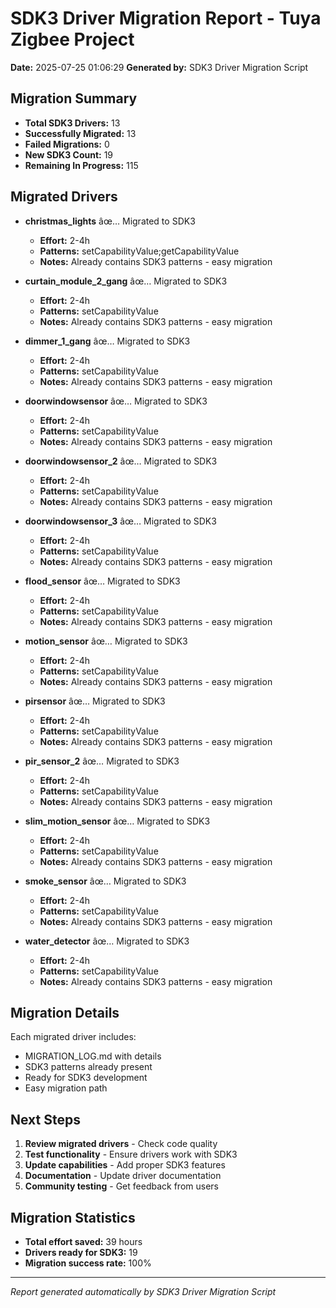 # SDK3 Driver Migration Report - Tuya Zigbee Project

**Date:** 2025-07-25 01:06:29
**Generated by:** SDK3 Driver Migration Script

## Migration Summary

- **Total SDK3 Drivers:** 13
- **Successfully Migrated:** 13
- **Failed Migrations:** 0
- **New SDK3 Count:** 19
- **Remaining In Progress:** 115

## Migrated Drivers
- **christmas_lights** âœ… Migrated to SDK3
  - **Effort:** 2-4h
  - **Patterns:** setCapabilityValue;getCapabilityValue
  - **Notes:** Already contains SDK3 patterns - easy migration

- **curtain_module_2_gang** âœ… Migrated to SDK3
  - **Effort:** 2-4h
  - **Patterns:** setCapabilityValue
  - **Notes:** Already contains SDK3 patterns - easy migration

- **dimmer_1_gang** âœ… Migrated to SDK3
  - **Effort:** 2-4h
  - **Patterns:** setCapabilityValue
  - **Notes:** Already contains SDK3 patterns - easy migration

- **doorwindowsensor** âœ… Migrated to SDK3
  - **Effort:** 2-4h
  - **Patterns:** setCapabilityValue
  - **Notes:** Already contains SDK3 patterns - easy migration

- **doorwindowsensor_2** âœ… Migrated to SDK3
  - **Effort:** 2-4h
  - **Patterns:** setCapabilityValue
  - **Notes:** Already contains SDK3 patterns - easy migration

- **doorwindowsensor_3** âœ… Migrated to SDK3
  - **Effort:** 2-4h
  - **Patterns:** setCapabilityValue
  - **Notes:** Already contains SDK3 patterns - easy migration

- **flood_sensor** âœ… Migrated to SDK3
  - **Effort:** 2-4h
  - **Patterns:** setCapabilityValue
  - **Notes:** Already contains SDK3 patterns - easy migration

- **motion_sensor** âœ… Migrated to SDK3
  - **Effort:** 2-4h
  - **Patterns:** setCapabilityValue
  - **Notes:** Already contains SDK3 patterns - easy migration

- **pirsensor** âœ… Migrated to SDK3
  - **Effort:** 2-4h
  - **Patterns:** setCapabilityValue
  - **Notes:** Already contains SDK3 patterns - easy migration

- **pir_sensor_2** âœ… Migrated to SDK3
  - **Effort:** 2-4h
  - **Patterns:** setCapabilityValue
  - **Notes:** Already contains SDK3 patterns - easy migration

- **slim_motion_sensor** âœ… Migrated to SDK3
  - **Effort:** 2-4h
  - **Patterns:** setCapabilityValue
  - **Notes:** Already contains SDK3 patterns - easy migration

- **smoke_sensor** âœ… Migrated to SDK3
  - **Effort:** 2-4h
  - **Patterns:** setCapabilityValue
  - **Notes:** Already contains SDK3 patterns - easy migration

- **water_detector** âœ… Migrated to SDK3
  - **Effort:** 2-4h
  - **Patterns:** setCapabilityValue
  - **Notes:** Already contains SDK3 patterns - easy migration


## Migration Details

Each migrated driver includes:
- MIGRATION_LOG.md with details
- SDK3 patterns already present
- Ready for SDK3 development
- Easy migration path

## Next Steps

1. **Review migrated drivers** - Check code quality
2. **Test functionality** - Ensure drivers work with SDK3
3. **Update capabilities** - Add proper SDK3 features
4. **Documentation** - Update driver documentation
5. **Community testing** - Get feedback from users

## Migration Statistics

- **Total effort saved:** 39 hours
- **Drivers ready for SDK3:** 19
- **Migration success rate:** 100%

---
*Report generated automatically by SDK3 Driver Migration Script*
